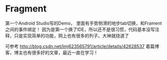 ﻿# Fragment
第一个Android Studio写的Demo，
里面有手势侧滑的地步tab切换，和Frament之间的事件绑定！
因为是第一个换了IDE，所以还不是很习惯，代码基本没写注释，只是实现简单的功能，网上也有很多的列子。大神就绕道了

可参考
http://blog.csdn.net/lmj623565791/article/details/42628537
着篇博客，博主也有很多好的文章，最近一直在学习！
